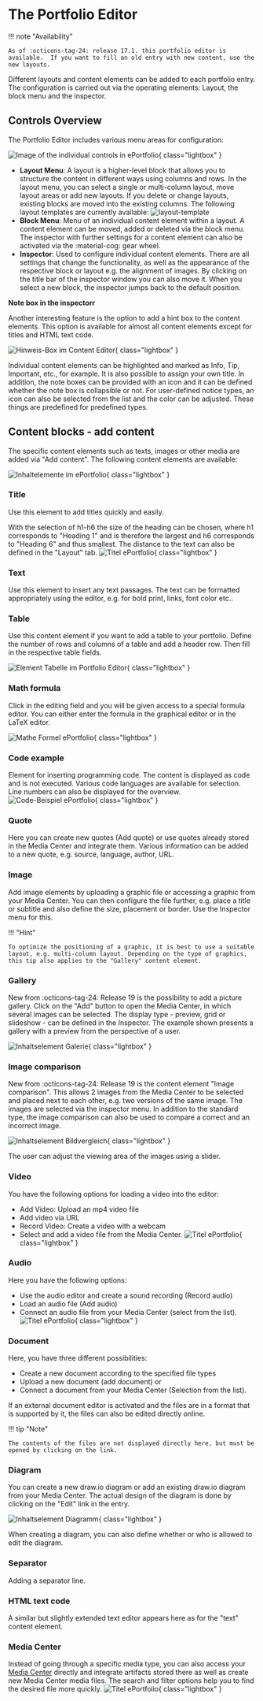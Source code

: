 # The Portfolio Editor

!!! note "Availability"

    As of :octicons-tag-24: release 17.1. this portfolio editor is available.  If you want to fill an old entry with new content, use the new layouts.

Different layouts and content elements can be added to each portfolio entry. The configuration is carried out via the operating elements: Layout, the block menu and the inspector.

## Controls Overview
The Portfolio Editor includes various menu areas for configuration: 

![Image of the individual controls in ePortfolio](assets/content-editor-gui.jpg){ class="lightbox" }

* **Layout Menu**: A layout is a higher-level block that allows you to structure the content in different ways using columns and rows. In the layout menu, you can select a single or multi-column layout, move layout areas or add new layouts. If you delete or change layouts, existing blocks are moved into the existing columns. The following layout templates are currently available:
![layout-template](assets/layoutblock-template.jpg)
* **Block Menu**: Menu of an individual content element within a layout. A content element can be moved, added or deleted via the block menu. The inspector with further settings for a content element can also be activated via the :material-cog: gear wheel. 
* **Inspector**: Used to configure individual content elements. There are all settings that change the functionality, as well as the appearance of the respective block or layout e.g. the alignment of images. By clicking on the title bar of the inspector window you can also move it. When you select a new block, the inspector jumps back to the default position.

**Note box in the inspectorr**

Another interesting feature is the option to add a hint box to the content elements. This option is available for almost all content elements except for titles and HTML text code. 

![Hinweis-Box im Content Editor](assets/Hinweis-Box.png){ class="lightbox" }

Individual content elements can be highlighted and marked as Info, Tip, Important, etc., for example. It is also possible to assign your own title. In addition, the note boxes can be provided with an icon and it can be defined whether the note box is collapsible or not. For user-defined notice types, an icon can also be selected from the list and the color can be adjusted. These things are predefined for predefined types.

## Content blocks - add content

The specific content elements such as texts, images or other media are added via "Add content". The following content elements are available: 


![Inhaltelemente im ePortfolio](assets/add_content_portfolio_en.png){ class="lightbox" }

### Title

Use this element to add titles quickly and easily.

With the selection of h1-h6 the size of the heading can be chosen, where h1 corresponds to "Heading 1" and is therefore the largest and h6 corresponds to "Heading 6" and thus smallest.
The distance to the text can also be defined in the "Layout" tab.
![Titel ePortfolio](assets/Titel_Portfolio.png){ class="lightbox" }

### Text

Use this element to insert any text passages. The text can be formatted appropriately using the editor, e.g. for bold print, links, font color etc.. 

### Table

Use this content element if you want to add a table to your portfolio. Define the number of rows and columns of a table and add a header row. Then fill in the respective table fields.

![Element Tabelle im Portfolio Editor](assets/Editor_Tabelle_Portfolio.png){ class="lightbox" }

### Math formula

Click in the editing field and you will be given access to a special formula editor. You can either enter the formula in the graphical editor or in the LaTeX editor.

![Mathe Formel ePortfolio](assets/Mathe_Formeln_Portfolio.png){ class="lightbox" }

### Code example
Element for inserting programming code. The content is displayed as code and is not executed. Various code languages are available for selection. Line numbers can also be displayed for the overview. 
![Code-Beispiel ePortfolio](assets/Code-Beispiel_Editor_19.png){ class="lightbox" }

### Quote

Here you can create new quotes (Add quote) or use quotes already stored in the Media Center and integrate them. Various information can be added to a new quote, e.g. source, language, author, URL.

### Image

Add image elements by uploading a graphic file or accessing a graphic from your Media Center. You can then configure the file further, e.g. place a title or subtitle and also define the size, placement or border. Use the Inspector menu for this.

!!! "Hint"

    To optimize the positioning of a graphic, it is best to use a suitable layout, e.g. multi-column layout. Depending on the type of graphics, this tip also applies to the "Gallery" content element.

### Gallery

New from :octicons-tag-24: Release 19 is the possibility to add a picture gallery. Click on the "Add" button to open the Media Center, in which several images can be selected. The display type - preview, grid or slideshow - can be defined in the Inspector. The example shown presents a gallery with a preview from the perspective of a user.

![Inhaltselement Galerie](assets/Editor_Galerie_Portfolio.png){ class="lightbox" }    

### Image comparison
New from :octicons-tag-24: Release 19 is the content element "Image comparison". This allows 2 images from the Media Center to be selected and placed next to each other, e.g. two versions of the same image. 
The images are selected via the inspector menu. In addition to the standard type, the image comparison can also be used to compare a correct and an incorrect image. 

![Inhaltselement Bildvergleich](assets/Editor_Bildervergleich_Portfolio.png){ class="lightbox" }


The user can adjust the viewing area of the images using a slider. 


### Video

You have the following options for loading a video into the editor:

* Add Video: Upload an mp4 video file
* Add video via URL
* Record Video: Create a video with a webcam
* Select and add a video file from the Media Center.
![Titel ePortfolio](assets/Video_Portfolio.png){ class="lightbox" }

### Audio
Here you have the following options: 
* Use the audio editor and create a sound recording (Record audio)
* Load an audio file (Add audio)
* Connect an audio file from your Media Center (select from the list).
![Titel ePortfolio](assets/Audio_Portfolio.png){ class="lightbox" }


### Document

Here, you have three different possibilities:
* Create a new document according to the specified file types
* Upload a new document (add document) or
* Connect a document from your Media Center (Selection from the list).

If an external document editor is activated and the files are in a format that is supported by it, the files can also be edited directly online.

!!! tip "Note"

    The contents of the files are not displayed directly here, but must be opened by clicking on the link. 


### Diagram

You can create a new draw.io diagram or add an existing draw.io diagram from your Media Center. The actual design of the diagram is done by clicking on the "Edit" link in the entry.  

![Inhaltselement Diagramm](assets/Editor_Diagramm_Portfolio.png){ class="lightbox" }

When creating a diagram, you can also define whether or who is allowed to edit the diagram. 

### Separator 
Adding a separator line.

### HTML text code

A similar but slightly extended text editor appears here as for the "text" content element.

### Media Center

Instead of going through a specific media type, you can also access your [Media Center](../personal_menu/Media_Center.md)  directly and integrate artifacts stored there as well as create new Media Center media files. The search and filter options help you to find the desired file more quickly.
![Titel ePortfolio](assets/Medien_Center_Portfolio.png){ class="lightbox" }
